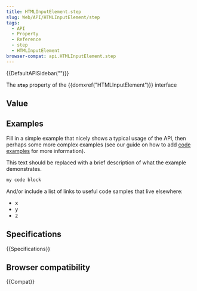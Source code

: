 ```yaml
---
title: HTMLInputElement.step
slug: Web/API/HTMLInputElement/step
tags:
  - API
  - Property
  - Reference
  - step
  - HTMLInputElement
browser-compat: api.HTMLInputElement.step
---
```

{{DefaultAPISidebar("")}}

The **`step`** property of the {{domxref("HTMLInputElement")}} interface 

## Value



## Examples

Fill in a simple example that nicely shows a typical usage of the API, then perhaps some more complex examples (see our guide on how to add [code examples](/en-US/docs/MDN/Contribute/Structures/Code_examples) for more information).

This text should be replaced with a brief description of what the example demonstrates.

```js
my code block
```

And/or include a list of links to useful code samples that live elsewhere:

*   x
*   y
*   z

## Specifications

{{Specifications}}

## Browser compatibility

{{Compat}}


